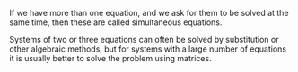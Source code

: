 If we have more than one equation, and we ask for them to be solved at
the same time, then these are called simultaneous equations.

Systems of two or three equations can often be solved by substitution or
other algebraic methods, but for systems with a large number of
equations it is usually better to solve the problem using matrices.
